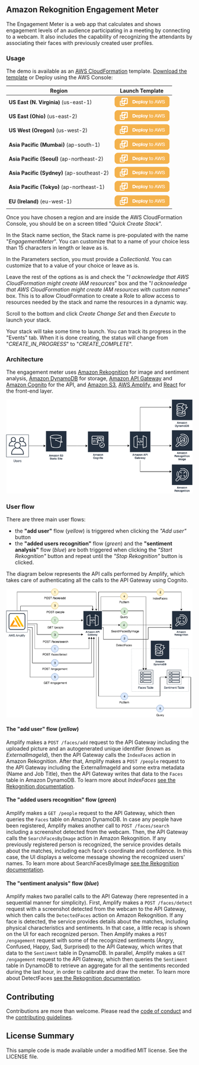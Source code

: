 ## Amazon Rekognition Engagement Meter


The Engagement Meter is a web app that calculates and shows engagement levels of an audience participating in a meeting by connecting to a webcam. It also includes the capability of recognizing the attendants by associating their faces with previously created user profiles.


### Usage

The demo is available as an [AWS CloudFormation](https://aws.amazon.com/cloudformation) template.
[Download the template](https://s3-eu-west-1.amazonaws.com/rekognition-engagement-meter/template.yaml) or Deploy using the AWS Console:

|Region|Launch Template|
|------|---------------|
|**US East (N. Virginia)** (us-east-1) | [![Launch the EngagementMeter Stack with CloudFormation](docs/deploy-to-aws.png)](https://console.aws.amazon.com/cloudformation/home?region=us-east-1#/stacks/new?stackName=EngagementMeter&templateURL=https://s3-eu-west-1.amazonaws.com/rekognition-engagement-meter/template.yaml)|
|**US East (Ohio)** (us-east-2) | [![Launch the EngagementMeter Stack with CloudFormation](docs/deploy-to-aws.png)](https://console.aws.amazon.com/cloudformation/home?region=us-east-2#/stacks/new?stackName=EngagementMeter&templateURL=https://s3-eu-west-1.amazonaws.com/rekognition-engagement-meter/template.yaml)|
|**US West (Oregon)** (us-west-2) | [![Launch the EngagementMeter Stack with CloudFormation](docs/deploy-to-aws.png)](https://console.aws.amazon.com/cloudformation/home?region=us-west-2#/stacks/new?stackName=EngagementMeter&templateURL=https://s3-eu-west-1.amazonaws.com/rekognition-engagement-meter/template.yaml)|
|**Asia Pacific (Mumbai)** (ap-south-1) | [![Launch the EngagementMeter Stack with CloudFormation](docs/deploy-to-aws.png)](https://console.aws.amazon.com/cloudformation/home?region=ap-south-1#/stacks/new?stackName=EngagementMeter&templateURL=https://s3-eu-west-1.amazonaws.com/rekognition-engagement-meter/template.yaml)|
|**Asia Pacific (Seoul)** (ap-northeast-2) | [![Launch the EngagementMeter Stack with CloudFormation](docs/deploy-to-aws.png)](https://console.aws.amazon.com/cloudformation/home?region=ap-northeast-2#/stacks/new?stackName=EngagementMeter&templateURL=https://s3-eu-west-1.amazonaws.com/rekognition-engagement-meter/template.yaml)|
|**Asia Pacific (Sydney)** (ap-southeast-2) | [![Launch the EngagementMeter Stack with CloudFormation](docs/deploy-to-aws.png)](https://console.aws.amazon.com/cloudformation/home?region=ap-southeast-2#/stacks/new?stackName=EngagementMeter&templateURL=https://s3-eu-west-1.amazonaws.com/rekognition-engagement-meter/template.yaml)|
|**Asia Pacific (Tokyo)** (ap-northeast-1) | [![Launch the EngagementMeter Stack with CloudFormation](docs/deploy-to-aws.png)](https://console.aws.amazon.com/cloudformation/home?region=ap-northeast-1#/stacks/new?stackName=EngagementMeter&templateURL=https://s3-eu-west-1.amazonaws.com/rekognition-engagement-meter/template.yaml)|
|**EU (Ireland)** (eu-west-1) | [![Launch the EngagementMeter Stack with CloudFormation](docs/deploy-to-aws.png)](https://console.aws.amazon.com/cloudformation/home?region=eu-west-1#/stacks/new?stackName=EngagementMeter&templateURL=https://s3-eu-west-1.amazonaws.com/rekognition-engagement-meter/template.yaml)|

Once you have chosen a region and are inside the AWS CloudFormation Console, you should be on a screen titled "*Quick Create Stack*".

In the Stack name section, the Stack name is pre-populated with the name "*EngagementMeter*". You can customize that to a name of your choice less than 15 characters in length or leave as is.

In the Parameters section, you must provide a *CollectionId*. You can customize that to a value of your choice or leave as is.

Leave the rest of the options as is and check the "*I acknowledge that AWS CloudFormation might create IAM resources*" box and the "*I acknowledge that AWS CloudFormation might create IAM resources with custom names*" box. This is to allow CloudFormation to create a Role to allow access to resources needed by the stack and name the resources in a dynamic way.

Scroll to the bottom and click *Create Change Set* and then *Execute* to launch your stack.

Your stack will take some time to launch. You can track its progress in the "Events" tab. When it is done creating, the status will change from "*CREATE_IN_PROGRESS*" to "*CREATE_COMPLETE*".

### Architecture

The engagement meter uses [Amazon Rekognition](https://aws.amazon.com/rekognition) for image and sentiment analysis, [Amazon DynamoDB](https://aws.amazon.com/dynamodb) for storage, [Amazon API Gateway](https://aws.amazon.com/api-gateway) and [Amazon Cognito](https://aws.amazon.com/cognito) for the API, and [Amazon S3](https://aws.amazon.com/s3), [AWS Amplify](https://aws.amazon.com/amplify), and [React](https://reactjs.org) for the front-end layer.

<img src="docs/amazon-rekognition-1.png" alt="Architecture Diagram" />

### User flow

There are three main user flows:
* the **"add user"** flow (*yellow*) is triggered when clicking the *"Add user"* button
* the **"added users recognition"** flow (*green*) and the **"sentiment analysis"** flow (*blue*) are both triggered when clicking the *"Start Rekognition"* button and repeat until the *"Stop Rekognition"* button is clicked.

The diagram below represents the API calls performed by Amplify, which takes care of authenticating all the calls to the API Gateway using Cognito.

<img src="docs/amazon-rekognition-2.png" alt="User flow" />

#### The "add user" flow (*yellow*)

Amplify makes a `POST /faces/add` request to the API Gateway including the uploaded picture and an autogenerated unique identifier (known as *ExternalImageId*), then the API Gateway calls the `IndexFaces` action in Amazon Rekognition. After that, Amplify makes a `POST /people` request to the API Gateway including the ExternalImageId and some extra metadata (Name and Job Title), then the API Gateway writes that data to the `Faces` table in Amazon DynamoDB. To learn more about *IndexFaces* [see the Rekognition documentation](https://docs.aws.amazon.com/rekognition/latest/dg/API_IndexFaces.html).

#### The "added users recognition" flow (*green*)

Amplify makes a `GET /people` request to the API Gateway, which then queries the `Faces` table on Amazon DynamoDB. In case any people have been registered, Amplify makes another call to `POST /faces/search` including a screenshot detected from the webcam. Then, the API Gateway calls the `SearchFacesByImage` action in Amazon Rekognition. If any previously registered person is recognized, the service provides details about the matches, including each face's coordinate and confidence. In this case, the UI displays a welcome message showing the recognized users' names. To learn more about SearchFacesByImage [see the Rekognition documentation](https://docs.aws.amazon.com/rekognition/latest/dg/API_SearchFacesByImage.html).

#### The "sentiment analysis" flow (*blue*)

Amplify makes two parallel calls to the API Gateway (here represented in a sequential manner for simplicity). First, Amplify makes a `POST /faces/detect` request with a screenshot detected from the webcam to the API Gateway, which then calls the `DetectedFaces` action on Amazon Rekognition. If any face is detected, the service provides details about the matches, including physical characteristics and sentiments. In that case, a little recap is shown on the UI for each recognized person. Then Amplify makes a `POST /engagement` request with some of the recognized sentiments (Angry, Confused, Happy, Sad, Surprised) to the API Gateway, which writes that data to the `Sentiment` table in DynamoDB. In parallel, Amplify makes a `GET /engagement` request to the API Gateway, which then queries the `Sentiment` table in DynamoDB to retrieve an aggregate for all the sentiments recorded during the last hour, in order to calibrate and draw the meter. To learn more about DetectFaces [see the Rekognition documentation](https://docs.aws.amazon.com/rekognition/latest/dg/API_DetectFaces.html).

## Contributing

Contributions are more than welcome. Please read the [code of conduct](CODE_OF_CONDUCT.md) and the [contributing guidelines](CONTRIBUTING.md).

## License Summary

This sample code is made available under a modified MIT license. See the LICENSE file.
